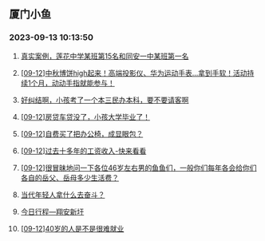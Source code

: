 ## 厦门小鱼 
### 2023-09-13 10:13:50

1. [真实案例，莲花中学某班第15名和同安一中某班第一名](http://bbs.xmfish.com/read-htm-tid-18070870.html)

2. [[09-12]中秋博饼high起来！高端投影仪、华为运动手表…拿到手软！活动持续1个月，动动手指就能参与！](http://bbs.xmfish.com/read-htm-tid-18071009.html)

3. [好纠结啊，小孩考了一个本三民办本科，要不要请客啊](http://bbs.xmfish.com/read-htm-tid-18070826.html)

4. [[09-12]房贷车贷没了，小孩大学毕业了！](http://bbs.xmfish.com/read-htm-tid-18070908.html)

5. [[09-12]自费买了把办公椅，成显眼包？](http://bbs.xmfish.com/read-htm-tid-18070958.html)

6. [[09-12]过去十多年的工资收入-快来看看](http://bbs.xmfish.com/read-htm-tid-18070793.html)

7. [[09-12]很冒昧地问一下各位46岁左右男的鱼鱼们，一般你们每年各会给你们各自的岳父、岳母多少生活费？](http://bbs.xmfish.com/read-htm-tid-18070828.html)

8. [当代年轻人拿什么去奋斗？](http://bbs.xmfish.com/read-htm-tid-18070772.html)

9. [今日行程—翔安新圩](http://bbs.xmfish.com/read-htm-tid-18070733.html)

10. [[09-12]40岁的人是不是很难就业](http://bbs.xmfish.com/read-htm-tid-18070969.html)

